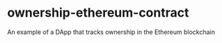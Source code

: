 # ownership-ethereum-contract
An example of a DApp that tracks ownership in the Ethereum blockchain 
